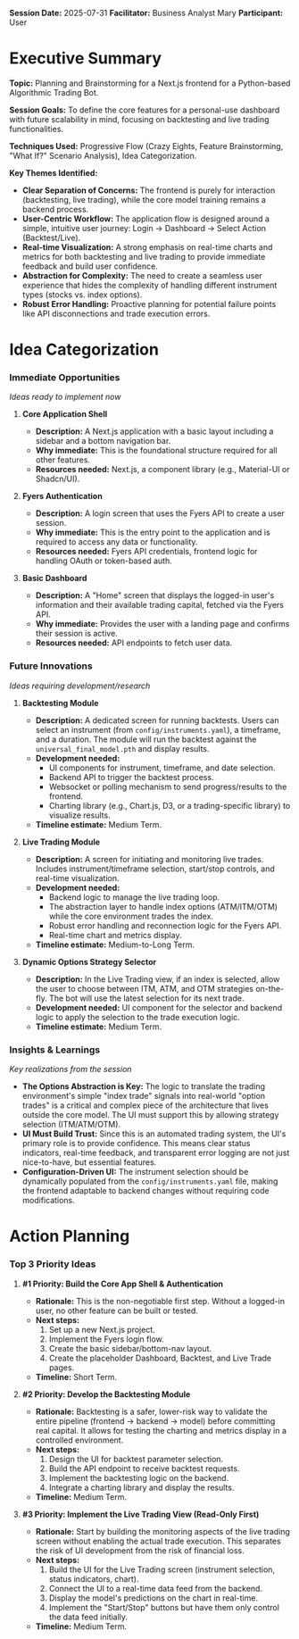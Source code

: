 **Session Date:** 2025-07-31
**Facilitator:** Business Analyst Mary
**Participant:** User

# Executive Summary
**Topic:** Planning and Brainstorming for a Next.js frontend for a Python-based Algorithmic Trading Bot.

**Session Goals:** To define the core features for a personal-use dashboard with future scalability in mind, focusing on backtesting and live trading functionalities.

**Techniques Used:** Progressive Flow (Crazy Eights, Feature Brainstorming, "What If?" Scenario Analysis), Idea Categorization.

**Key Themes Identified:**
- **Clear Separation of Concerns:** The frontend is purely for interaction (backtesting, live trading), while the core model training remains a backend process.
- **User-Centric Workflow:** The application flow is designed around a simple, intuitive user journey: Login -> Dashboard -> Select Action (Backtest/Live).
- **Real-time Visualization:** A strong emphasis on real-time charts and metrics for both backtesting and live trading to provide immediate feedback and build user confidence.
- **Abstraction for Complexity:** The need to create a seamless user experience that hides the complexity of handling different instrument types (stocks vs. index options).
- **Robust Error Handling:** Proactive planning for potential failure points like API disconnections and trade execution errors.

# Idea Categorization

### Immediate Opportunities
*Ideas ready to implement now*

1.  **Core Application Shell**
    -   **Description:** A Next.js application with a basic layout including a sidebar and a bottom navigation bar.
    -   **Why immediate:** This is the foundational structure required for all other features.
    -   **Resources needed:** Next.js, a component library (e.g., Material-UI or Shadcn/UI).

2.  **Fyers Authentication**
    -   **Description:** A login screen that uses the Fyers API to create a user session.
    -   **Why immediate:** This is the entry point to the application and is required to access any data or functionality.
    -   **Resources needed:** Fyers API credentials, frontend logic for handling OAuth or token-based auth.

3.  **Basic Dashboard**
    -   **Description:** A "Home" screen that displays the logged-in user's information and their available trading capital, fetched via the Fyers API.
    -   **Why immediate:** Provides the user with a landing page and confirms their session is active.
    -   **Resources needed:** API endpoints to fetch user data.

### Future Innovations
*Ideas requiring development/research*

1.  **Backtesting Module**
    -   **Description:** A dedicated screen for running backtests. Users can select an instrument (from `config/instruments.yaml`), a timeframe, and a duration. The module will run the backtest against the `universal_final_model.pth` and display results.
    -   **Development needed:**
        -   UI components for instrument, timeframe, and date selection.
        -   Backend API to trigger the backtest process.
        -   Websocket or polling mechanism to send progress/results to the frontend.
        -   Charting library (e.g., Chart.js, D3, or a trading-specific library) to visualize results.
    -   **Timeline estimate:** Medium Term.

2.  **Live Trading Module**
    -   **Description:** A screen for initiating and monitoring live trades. Includes instrument/timeframe selection, start/stop controls, and real-time visualization.
    -   **Development needed:**
        -   Backend logic to manage the live trading loop.
        -   The abstraction layer to handle index options (ATM/ITM/OTM) while the core environment trades the index.
        -   Robust error handling and reconnection logic for the Fyers API.
        -   Real-time chart and metrics display.
    -   **Timeline estimate:** Medium-to-Long Term.

3.  **Dynamic Options Strategy Selector**
    -   **Description:** In the Live Trading view, if an index is selected, allow the user to choose between ITM, ATM, and OTM strategies on-the-fly. The bot will use the latest selection for its next trade.
    -   **Development needed:** UI component for the selector and backend logic to apply the selection to the trade execution logic.
    -   **Timeline estimate:** Medium Term.

### Insights & Learnings
*Key realizations from the session*

- **The Options Abstraction is Key:** The logic to translate the trading environment's simple "index trade" signals into real-world "option trades" is a critical and complex piece of the architecture that lives outside the core model. The UI must support this by allowing strategy selection (ITM/ATM/OTM).
- **UI Must Build Trust:** Since this is an automated trading system, the UI's primary role is to provide confidence. This means clear status indicators, real-time feedback, and transparent error logging are not just nice-to-have, but essential features.
- **Configuration-Driven UI:** The instrument selection should be dynamically populated from the `config/instruments.yaml` file, making the frontend adaptable to backend changes without requiring code modifications.

# Action Planning

### Top 3 Priority Ideas

1.  **#1 Priority: Build the Core App Shell & Authentication**
    -   **Rationale:** This is the non-negotiable first step. Without a logged-in user, no other feature can be built or tested.
    -   **Next steps:**
        1.  Set up a new Next.js project.
        2.  Implement the Fyers login flow.
        3.  Create the basic sidebar/bottom-nav layout.
        4.  Create the placeholder Dashboard, Backtest, and Live Trade pages.
    -   **Timeline:** Short Term.

2.  **#2 Priority: Develop the Backtesting Module**
    -   **Rationale:** Backtesting is a safer, lower-risk way to validate the entire pipeline (frontend -> backend -> model) before committing real capital. It allows for testing the charting and metrics display in a controlled environment.
    -   **Next steps:**
        1.  Design the UI for backtest parameter selection.
        2.  Build the API endpoint to receive backtest requests.
        3.  Implement the backtesting logic on the backend.
        4.  Integrate a charting library and display the results.
    -   **Timeline:** Medium Term.

3.  **#3 Priority: Implement the Live Trading View (Read-Only First)**
    -   **Rationale:** Start by building the monitoring aspects of the live trading screen without enabling the actual trade execution. This separates the risk of UI development from the risk of financial loss.
    -   **Next steps:**
        1.  Build the UI for the Live Trading screen (instrument selection, status indicators, chart).
        2.  Connect the UI to a real-time data feed from the backend.
        3.  Display the model's predictions on the chart in real-time.
        4.  Implement the "Start/Stop" buttons but have them only control the data feed initially.
    -   **Timeline:** Medium Term.
